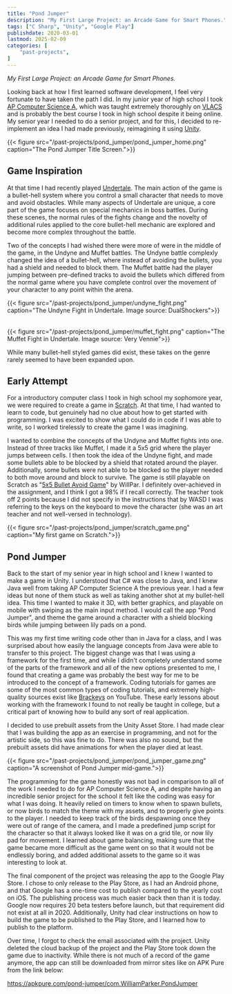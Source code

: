 ```yaml
---
title: "Pond Jumper"
description: "My First Large Project: an Arcade Game for Smart Phones."
tags: ["C Sharp", "Unity", "Google Play"]
publishdate: 2020-03-01
lastmod: 2025-02-09
categories: [
    "past-projects",
]
---
```


*My First Large Project: an Arcade Game for Smart Phones.*

Looking back at how I first learned software development, I feel very fortunate to have taken the path I did.
In my junior year of high school I took [AP Computer Science A](https://apstudents.collegeboard.org/courses/ap-computer-science-a), 
which was taught extremely thoroughly on [VLACS](https://vlacs.org/) and 
is probably the best course I took in high school despite it being online. My senior year I needed to do a senior 
project, and for this, I decided to re-implement an idea I had made previously, reimagining it using [Unity](https://unity.com/). 

{{< figure src="/past-projects/pond_jumper/pond_jumper_home.png" 
    caption="The Pond Jumper Title Screen.">}}

## Game Inspiration
At that time I had recently played [Undertale](https://undertale.com/). The main action of the game is a bullet-hell system where you control 
a small character that needs to move and avoid obstacles. While many aspects of Undertale are unique, a core part of 
the game focuses on special mechanics in boss battles. During these scenes, the normal rules of the fights change and the 
novelty of additional rules applied to the core bullet-hell mechanic are explored and become more complex throughout the battle. 

Two of the concepts I had wished there were more of were in the middle of the game, in the Undyne and Muffet battles. The 
Undyne battle complexly changed the idea of a bullet-hell, where instead of avoiding the bullets, you had a shield and needed 
to block them. The Muffet battle had the player jumping between pre-defined tracks to avoid the bullets which differed from the normal 
game where you have complete control over the movement of your character to any point within the arena.

{{< figure src="/past-projects/pond_jumper/undyne_fight.png" 
    caption="The Undyne Fight in Undertale. Image source: DualShockers">}}

<div style="margin: 2rem 0;"></div>

{{< figure src="/past-projects/pond_jumper/muffet_fight.png" 
    caption="The Muffet Fight in Undertale. Image source: Very Vennie">}}

While many bullet-hell styled games did exist, these takes on the genre rarely seemed to have been expanded upon.

## Early Attempt
For a introductory computer class I took in high school my sophomore year, we were required to create a game in 
[Scratch](https://scratch.mit.edu/). At that time, I had wanted to learn to code, but genuinely had no clue about 
how to get started with programming. I was excited to show what I could do in code if I was able to write, 
so I worked tirelessly to create the game I was imagining. 

I wanted to combine the concepts of the Undyne and Muffet fights into one. Instead of three tracks like Muffet, 
I made it a 5x5 grid where the player jumps between cells. I then took the idea of the Undyne fight, and made some bullets 
able to be blocked by a shield that rotated around the player. Additionally, some bullets were not able 
to be blocked so the player needed to both move around and block to survive. The game is still playable on Scratch as
"[5x5 Bullet Avoid Game](https://scratch.mit.edu/projects/214045899/)" by WillPar. I definitely over-achieved in the
assignment, and I think I got a 98% if I recall correctly. The teacher took off 2 points because I did not specify 
in the instructions that by WASD I was referring to the keys on the keyboard to move the character (she was an art teacher
and not well-versed in technology).

{{< figure src="/past-projects/pond_jumper/scratch_game.png" 
    caption="My first game on Scratch.">}}

## Pond Jumper
Back to the start of my senior year in high school and I knew I wanted to make a game in Unity. I understood that C# was close
to Java, and I knew Java well from taking AP Computer Science A the previous year. I had a few ideas but none of them stuck as well
as taking another shot at my bullet-hell idea. This time I wanted to make it 3D, with better graphics, and playable on mobile with swiping 
as the main input method. I would call the app "Pond Jumper", and theme the game around a character with a shield blocking birds while
jumping between lily pads on a pond.

This was my first time writing code other than in Java for a class, and I was surprised about how easily the language concepts from Java were 
able to transfer to this project. The biggest change was that I was using a framework for the first time, and while I didn't completely 
understand some of the parts of the framework and all of the new options presented to me, I found that creating a game was probably the 
best way for me to be introduced to the concept of a framework. Coding tutorials for games are some of the most common types of coding 
tutorials, and extremely high-quality sources exist like [Brackeys](https://www.youtube.com/channel/UCYbK_tjZ2OrIZFBvU6CCMiA) on YouTube. 
These early lessons about working with the framework I found to not really be taught in college, but a critical part of knowing how to build 
any sort of real application.

I decided to use prebuilt assets from the Unity Asset Store. I had made clear that I was building the app as an exercise in programming, 
and not for the artistic side, so this was fine to do. There was also no sound, but the prebuilt assets did have animations for when 
the player died at least.

{{< figure src="/past-projects/pond_jumper/pond_jumper_game.png" 
    caption="A screenshot of Pond Jumper mid-game.">}}

The programming for the game honestly was not bad in comparison to all of the work I needed to do for AP Computer Science A, and despite 
having an incredible senior project for the school it felt like the coding was easy for what I was doing. It heavily relied on 
timers to know when to spawn bullets, or now birds to match the theme with my assets, and to properly give points to the player. I needed to 
keep track of the birds despawning once they were out of range of the camera, and I made a predefined jump script for the character so that it 
always looked like it was on a grid tile, or now lily pad for movement. I learned about game balancing, making sure that the game became more 
difficult as the game went on so that it would not be endlessly boring, and added additional assets to the game so it was interesting to look at.

The final component of the project was releasing the app to the Google Play Store. I chose to only release to the Play Store, 
as I had an Android phone, and that Google has a one-time cost to publish compared to the yearly cost on iOS. The publishing process was 
much easier back then than it is today. Google now requires 20 beta testers before launch, but that requirement did not exist 
at all in 2020. Additionally, Unity had clear instructions on how to build the game to be published to the Play Store, and I learned how to 
publish to the platform.

Over time, I forgot to check the email associated with the project. Unity deleted the cloud backup of the project 
and the Play Store took down the game due to inactivity. While there is not much of a record of the game anymore, 
the app can still be downloaded from mirror sites like on APK Pure from the link below:

https://apkpure.com/pond-jumper/com.WilliamParker.PondJumper
